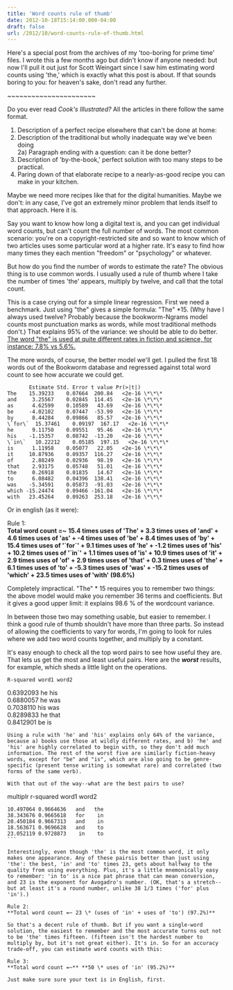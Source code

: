 ```yaml
---
title: 'Word counts rule of thumb'
date: 2012-10-18T15:14:00.000-04:00
draft: false
url: /2012/10/word-counts-rule-of-thumb.html
---
```


Here's a special post from the archives of my 'too-boring for prime time' files. I wrote this a few months ago but didn't know if anyone needed: but now I'll pull it out just for Scott Weingart since I saw him estimating word counts using 'the,' which is exactly what this post is about. If that sounds boring to you: for heaven's sake, don't read any further.

\~~~~~~~~~~~~~~~~~~~~~~

Do you ever read _Cook's Illustrated?_ All the articles in there follow the same format.

1. Description of a perfect recipe elsewhere that can't be done at home:
2. Description of the traditional but wholly inadequate way we've been doing  
   2a) Paragraph ending with a question: can it be done better?
3. Description of 'by-the-book,' perfect solution with too many steps to be practical.
4. Paring down of that elaborate recipe to a nearly-as-good recipe you can make in your kitchen.

Maybe we need more recipes like that for the digital humanities. Maybe we don't: in any case, I've got an extremely minor problem that lends itself to that approach. Here it is.

Say you want to know how long a digital text is, and you can get individual word counts, but can't count the full number of words. The most common scenario: you're on a copyright-restricted site and so want to know which of two articles uses some particular word at a higher rate. It's easy to find how many times they each mention "freedom" or "psychology" or whatever.

But how do you find the number of words to estimate the rate? The obvious thing is to use common words. I usually used a rule of thumb where I take the number of times 'the' appears, multiply by twelve, and call that the total count.

This is a case crying out for a simple linear regression. First we need a benchmark. Just using "the" gives a simple formula: "The" \*15. (Why have I always used twelve? Probably because the bookworm-Ngrams model counts most punctuation marks as words, while most traditional methods don't.) That explains 95% of the variance: we should be able to do better. [The word "the" is used at quite different rates in fiction and science, for instance: 7.8% vs 5.6%.](http://bookworm.culturomics.org/#?%7B%22counttype%22%3A%22Occurrences_per_Million_Words%22%2C%22search_limits%22%3A%5B%7B%22word%22%3A%5B%22the%22%5D%2C%22lc0%22%3A%5B%22P%22%5D%2C%22aLanguage%22%3A%5B%22eng%22%5D%7D%2C%7B%22word%22%3A%5B%22the%22%5D%2C%22lc0%22%3A%5B%22Q%22%5D%2C%22aLanguage%22%3A%5B%22eng%22%5D%7D%5D%7D)

The more words, of course, the better model we'll get. I pulled the first 18 words out of the Bookworm database and regressed against total word count to see how accurate we could get.

```
       Estimate Std. Error t value Pr(>|t|)
The    15.39233    0.07664  200.84   <2e-16 \*\*\*
and     3.25567    0.02845  114.45   <2e-16 \*\*\*
as      4.62599    0.10589   43.69   <2e-16 \*\*\*
be     -4.02102    0.07447  -53.99   <2e-16 \*\*\*
by      8.44284    0.09866   85.57   <2e-16 \*\*\*
\`for\`  15.37461    0.09197  167.17   <2e-16 \*\*\*
he      9.11750    0.09551   95.46   <2e-16 \*\*\*
his    -1.15357    0.08742  -13.20   <2e-16 \*\*\*
\`in\`   10.22212    0.05185  197.15   <2e-16 \*\*\*
is      1.11958    0.05077   22.05   <2e-16 \*\*\*
it     10.87936    0.09357  116.27   <2e-16 \*\*\*
of      2.88249    0.02936   98.19   <2e-16 \*\*\*
that    2.93175    0.05748   51.01   <2e-16 \*\*\*
the     0.26918    0.01835   14.67   <2e-16 \*\*\*
to      6.08482    0.04396  138.41   <2e-16 \*\*\*
was    -5.34591    0.05873  -91.03   <2e-16 \*\*\*
which -15.24474    0.09466 -161.04   <2e-16 \*\*\*
with   23.45264    0.09263  253.18   <2e-16 \*\*\*
```

Or in english (as it were):

Rule 1:  
**Total word count =~** **15.4 times uses of 'The' + 3.3 times uses of 'and' + 4.6 times uses of 'as' + -4 times uses of 'be' + 8.4 times uses of 'by' + 15.4 times uses of '\`for\`' + 9.1 times uses of 'he' + -1.2 times uses of 'his' + 10.2 times uses of '\`in\`' + 1.1 times uses of 'is' + 10.9 times uses of 'it' + 2.9 times uses of 'of' + 2.9 times uses of 'that' + 0.3 times uses of 'the' + 6.1 times uses of 'to' + -5.3 times uses of 'was' + -15.2 times uses of 'which' + 23.5 times uses of 'with' (98.6%)**

Completely impractical. "The" \* 15 requires you to remember two things:  the above model would make you remember 36 terms and coefficients. But it gives a good upper limit: it explains 98.6 % of the wordcount variance.

In between those two may something usable, but easier to remember. I think a good rule of thumb shouldn't have more than three parts. So instead of allowing the coefficients to vary for words, I'm going to look for rules where we add two word counts together, and multiply by a constant.

It's easy enough to check all the top word pairs to see how useful they are. That lets us get the most and least useful pairs. Here are the _**worst**_ results, for example, which sheds a little light on the operations.

```
R-squared word1 word2
```

0.6392093 he his  
0.6880057 he was  
0.7038110 his was  
0.8289833 he that  
0.8412901 be is

```
Using a rule with 'he' and 'his' explains only 64% of the variance, because a) books use those at wildly different rates, and b) 'he' and 'his' are highly correlated to begin with, so they don't add much information. The rest of the worst five are similarly fiction-heavy words, except for "be" and "is", which are also going to be genre-specific (present tense writing is somewhat rare) and correlated (two forms of the same verb).

With that out of the way--what are the best pairs to use?

```

multiplr r-squared word1 word2

````
10.497064 0.9664636   and   the
38.343676 0.9665618   for    in
20.450184 0.9667313   and    in
18.563671 0.9696628   and    to
23.052119 0.9728873    in    to
```

Interestingly, even though 'the' is the most common word, it only makes one appearance. Any of these pairsis better than just using 'the': the best, 'in' and 'to' times 23, gets about halfway to the quality from using everything. Plus, it's a little mnemonically easy to remember: 'in to' is a nice pat phrase that can mean conversion, and 23 is the exponent for Avogadro's number. (OK, that's a stretch--but at least it's a round number, unlike 38 1/3 times ('for' plus 'in').)

Rule 2:
**Total word count =~ 23 \* (uses of 'in' + uses of 'to') (97.2%)**

So that's a decent rule of thumb. But if you want a single-word solution, the easiest to remember and the most accurate turns out not to be 'the' times fifteen. (fifteen isn't the hardest number to multiply by, but it's not great either). It's in. So for an accuracy trade-off, you can estimate word counts with this:

Rule 3:
**Total word count =~** **50 \* uses of 'in' (95.2%)**

Just make sure sure your text is in English, first.
````
